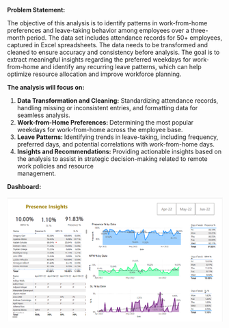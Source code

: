 <b>Problem Statement:</b>

The objective of this analysis is to identify patterns in work-from-home preferences and leave-taking behavior among employees over a three-month period. The data set includes attendance records for 50+ employees, captured in Excel spreadsheets. The data needs to be transformed and cleaned to ensure accuracy and consistency before analysis. The goal is to extract meaningful insights regarding the preferred weekdays for work-from-home and identify any recurring leave patterns, which can help optimize resource allocation and improve workforce planning.

<b>The analysis will focus on:</b>
<ol>
<li><b>Data Transformation and Cleaning:</b> Standardizing attendance records, handling missing or inconsistent entries, and formatting data for seamless analysis.</li>

<li><b>Work-from-Home Preferences: </b>Determining the most popular weekdays for work-from-home across the employee base.</li>

<li><b>Leave Patterns: </b>Identifying trends in leave-taking, including frequency, preferred days, and potential correlations with work-from-home days.</li>

<li><b>Insights and Recommendations: </b>Providing actionable insights based on the analysis to assist in strategic decision-making related to remote work policies and resource </li>management.
</ol>

<b>Dashboard:</b> <br/>
<br/>
<img width="647" alt="Page_1" src="https://github.com/mappy92/HR_Data_analytics/blob/main/Page_1.png"><br />
